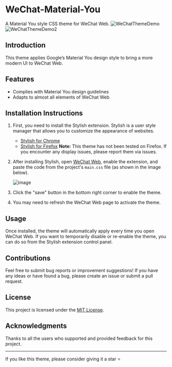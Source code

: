 # WeChat-Material-You

A Material You style CSS theme for WeChat Web.
![WeChatThemeDemo](https://github.com/user-attachments/assets/82c46d03-72d4-45a9-944d-1f1b4dbd5407)
![WeChatThemeDemo2](https://github.com/user-attachments/assets/39a5b1c4-5ac6-4d1b-9565-add70e82ad12)

## Introduction

This theme applies Google’s Material You design style to bring a more modern UI to WeChat Web.

## Features

- Complies with Material You design guidelines
- Adapts to almost all elements of WeChat Web

## Installation Instructions

1. First, you need to install the Stylish extension. Stylish is a user style manager that allows you to customize the appearance of websites.

   - [Stylish for Chrome](https://chrome.google.com/webstore/detail/stylish-custom-themes-for/fjnbnpbmkenffdnngjfgmeleoegfcffe)
   - [Stylish for Firefox](https://addons.mozilla.org/en-US/firefox/addon/stylish/) **Note:** This theme has not been tested on Firefox. If you encounter any display issues, please report them via issues.

2. After installing Stylish, open [WeChat Web](https://wx.qq.com/), enable the extension, and paste the code from the project's `main.css` file (as shown in the image below).

   ![image](https://github.com/user-attachments/assets/432a313a-4847-4309-a574-445f674d7111)

3. Click the "save" button in the bottom right corner to enable the theme.

4. You may need to refresh the WeChat Web page to activate the theme.

## Usage

Once installed, the theme will automatically apply every time you open WeChat Web. If you want to temporarily disable or re-enable the theme, you can do so from the Stylish extension control panel.

## Contributions

Feel free to submit bug reports or improvement suggestions! If you have any ideas or have found a bug, please create an issue or submit a pull request.

## License

This project is licensed under the [MIT License](LICENSE).

## Acknowledgments

Thanks to all the users who supported and provided feedback for this project.

---

If you like this theme, please consider giving it a star ⭐️

